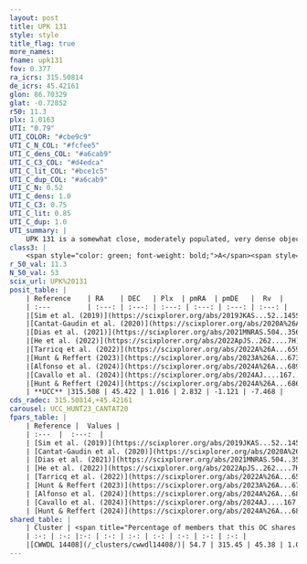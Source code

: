 ```yaml
---
layout: post
title: UPK 131
style: style
title_flag: true
more_names: 
fname: upk131
fov: 0.377
ra_icrs: 315.50814
de_icrs: 45.42161
glon: 86.70329
glat: -0.72852
r50: 11.3
plx: 1.0163
UTI: "0.79"
UTI_COLOR: "#cbe9c9"
UTI_C_N_COL: "#fcfee5"
UTI_C_dens_COL: "#a6cab9"
UTI_C_C3_COL: "#d4edca"
UTI_C_lit_COL: "#bce1c5"
UTI_C_dup_COL: "#a6cab9"
UTI_C_N: 0.52
UTI_C_dens: 1.0
UTI_C_C3: 0.75
UTI_C_lit: 0.85
UTI_C_dup: 1.0
UTI_summary: |
    UPK 131 is a somewhat close, moderately populated, very dense object of high C3 quality. It is well-studied in the literature. This object shares a significant percentage of members with a later reported entry.
class3: |
    <span style="color: green; font-weight: bold;">A</span><span style="color: #FFC300; font-weight: bold;">B</span>
r_50_val: 11.3
N_50_val: 53
scix_url: UPK%20131
posit_table: |
    | Reference    | RA    | DEC   | Plx  | pmRA  | pmDE   |  Rv  |
    | :---         | :---: | :---: | :---: | :---: | :---: | :---: |
    |[Sim et al. (2019)](https://scixplorer.org/abs/2019JKAS...52..145S) | 315.501 | 45.37 | -- | 2.83 | -1.09 | -- |
    |[Cantat-Gaudin et al. (2020)](https://scixplorer.org/abs/2020A%26A...640A...1C) | 315.517 | 45.391 | 1.013 | 2.833 | -1.08 | -- |
    |[Dias et al. (2021)](https://scixplorer.org/abs/2021MNRAS.504..356D) | 315.489 | 45.388 | 1.018 | 2.793 | -1.129 | -- |
    |[He et al. (2022)](https://scixplorer.org/abs/2022ApJS..262....7H) | 315.57 | 45.385 | 1.011 | 2.829 | -1.133 | -- |
    |[Tarricq et al. (2022)](https://scixplorer.org/abs/2022A%26A...659A..59T) | 315.448 | 45.407 | 0.999 | 2.837 | -1.124 | -- |
    |[Hunt & Reffert (2023)](https://scixplorer.org/abs/2023A%26A...673A.114H) | 315.477 | 45.448 | 1.015 | 2.723 | -1.249 | -13.52 |
    |[Alfonso et al. (2024)](https://scixplorer.org/abs/2024A%26A...689A..18A) | 315.46 | 45.404 | 0.988 | 2.799 | -1.192 | -- |
    |[Cavallo et al. (2024)](https://scixplorer.org/abs/2024AJ....167...12C) | 315.542 | 45.319 | 1.019 | -- | -- | -- |
    |[Hunt & Reffert (2024)](https://scixplorer.org/abs/2024A%26A...686A..42H) | 315.477 | 45.448 | 1.015 | 2.723 | -1.249 | -13.52 |
    | **UCC** |315.508 | 45.422 | 1.016 | 2.832 | -1.121 | -7.468 | 
cds_radec: 315.50814,+45.42161
carousel: UCC_HUNT23_CANTAT20
fpars_table: |
    | Reference |  Values |
    | :---  |  :---:  |
    | [Sim et al. (2019)](https://scixplorer.org/abs/2019JKAS...52..145S) | `d_pc=976, log(age)=8.75` |
    | [Cantat-Gaudin et al. (2020)](https://scixplorer.org/abs/2020A%26A...640A...1C) | `AVNN=1.11, DMNN=9.92, AgeNN=8.73` |
    | [Dias et al. (2021)](https://scixplorer.org/abs/2021MNRAS.504..356D) | `Av=1.841, Dist=961, logage=8.664, [Fe/H]=0.011` |
    | [He et al. (2022)](https://scixplorer.org/abs/2022ApJS..262....7H) | `A0=2.0, logAge=8.65` |
    | [Tarricq et al. (2022)](https://scixplorer.org/abs/2022A%26A...659A..59T) | `Dist=940, logAgeNN=8.75` |
    | [Hunt & Reffert (2023)](https://scixplorer.org/abs/2023A%26A...673A.114H) | `AV50=1.778, diffAV50=1.969, MOD50=9.871, logAge50=8.541` |
    | [Alfonso et al. (2024)](https://scixplorer.org/abs/2024A%26A...689A..18A) | `AV=1.10999, MOD=9.91975, logAge=8.85491, Z=0.01122` |
    | [Cavallo et al. (2024)](https://scixplorer.org/abs/2024AJ....167...12C) | `AV50=1.83, dMod50=9.98, logAge50=8.65, [Fe/H]50=0.44` |
    | [Hunt & Reffert (2024)](https://scixplorer.org/abs/2024A%26A...686A..42H) | `MassJ=212.520` |
shared_table: |
    | Cluster | <span title="Percentage of members that this OC shares with the ones listed">%</span>   | RA   | DEC   | Plx   | pmRA  | pmDE  | Rv | UTI |
    | :-: | :-: |:-: | :-: | :-: | :-: | :-: | :-: | :-: |
    |[CWWDL 14408](/_clusters/cwwdl14408/)| 54.7 | 315.45 | 45.38 | 1.01 | 2.82 | -1.13 | -8.46 |0.02 |
---
```

